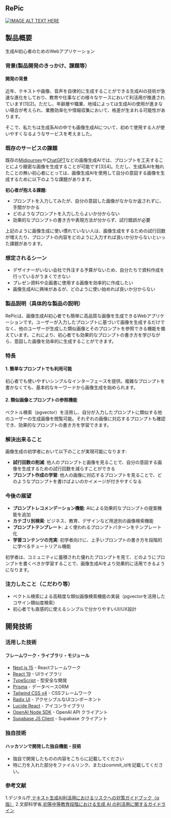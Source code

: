 ## RePic

[![IMAGE ALT TEXT HERE](https://jphacks.com/wp-content/uploads/2025/05/JPHACKS2025_ogp.jpg)](https://www.youtube.com/watch?v=lA9EluZugD8)

## 製品概要
生成AI初心者のためのWebアプリケーション

### 背景(製品開発のきっかけ、課題等）

#### 開発の背景

近年、テキストや画像、音声を自律的に生成することができる生成AIの技術が急速な進化をしており、教育や仕事などの様々なケースにおいて利活用が推進されています[1][2]。ただし、年齢層や職業、地域によっては生成AIの使用が進まない場合が考えられ、業務効率化や情報収集において、格差が生まれる可能性があります。

そこで、私たちは生成系AIの中でも画像生成AIについて、初めて使用する人が使いやすくなるようなサービスを考えました。



#### 

### 既存のサービスの課題

既存の[Midjourney](https://www.midjourney.com/)や[ChatGPT](https://chatgpt.com/)などの画像生成AIでは、プロンプトを工夫することにより緻密な画像を生成することが可能です[3][4]。ただし、生成系AIを触れたことの無い初心者にとっては、画像生成AIを使用して自分の意図する画像を生成するために以下のような課題があります。

**初心者が抱える課題:**
- プロンプトを入力してみたが、自分の意図した画像がなかなか返されずに、手間がかかる
- どのようなプロンプトを入力したらよいか分からない
- 効果的なプロンプトの書き方や表現方法が分からず、試行錯誤が必要

上記のように画像生成に使い慣れていない人は、画像生成をするための試行回数が増えたり、プロンプトの内容をどのように入力すれば良いか分からないといった課題があります。

### 想定されるシーン
- デザイナーがいない会社で外注する予算がないため、自分たちで資料作成を行っているがうまくできない
- プレゼン資料や企画書に使用する画像を効率的に作成したい
- 画像生成AIに興味があるが、どのように使い始めれば良いか分からない

### 製品説明（具体的な製品の説明）
RePicは、画像生成AI初心者でも簡単に高品質な画像を生成できるWebアプリケーションです。ユーザーが入力したプロンプトに基づいて画像を生成するだけでなく、他のユーザーが生成した類似画像とそのプロンプトを参照できる機能を備えています。これにより、初心者でも効果的なプロンプトの書き方を学びながら、意図した画像を効率的に生成することができます。

### 特長
#### 1. 簡単なプロンプトでも利用可能
初心者でも使いやすいシンプルなインターフェースを提供。複雑なプロンプトを書かなくても、基本的なキーワードから画像生成を始められます。

#### 2. 類似画像とプロンプトの参照機能
ベクトル検索（pgvector）を活用し、自分が入力したプロンプトに類似する他のユーザーの生成画像を閲覧可能。それぞれの画像に対応するプロンプトも確認でき、効果的なプロンプトの書き方を学習できます。

### 解決出来ること
画像生成の初学者において以下のことが実現可能になります:

- **試行回数の削減**: 他人のプロンプトと画像を見ることで、自分の意図する画像を生成するための試行回数を減らすことができる
- **プロンプト作成の学習**: 他人の画像に対応するプロンプトを見ることで、どのようなプロンプトを書けばよいのかイメージが付きやすくなる

### 今後の展望
- **プロンプトレコメンデーション機能**: AIによる効果的なプロンプトの提案機能を追加
- **カテゴリ別検索**: ビジネス、教育、デザインなど用途別の画像検索機能
- **プロンプトテンプレート**: よく使われるプロンプトパターンをテンプレート化
- **学習コンテンツの充実**: 初学者向けに、上手いプロンプトの書き方を段階的に学べるチュートリアル機能

初学者は、コミュニティに蓄積された優れたプロンプトを見て、どのようにプロンプトを書くべきか学習することで、画像生成AIをより効果的に活用できるようになります。

### 注力したこと（こだわり等）
* ベクトル検索による高精度な類似画像検索機能の実装（pgvectorを活用したコサイン類似度検索）
* 初心者でも直感的に使えるシンプルで分かりやすいUI/UX設計

## 開発技術
### 活用した技術
#### フレームワーク・ライブラリ・モジュール
* [Next.js 15](https://nextjs.org/) - Reactフレームワーク
* [React 19](https://react.dev/) - UIライブラリ
* [TypeScript](https://www.typescriptlang.org/) - 型安全な開発
* [Prisma](https://www.prisma.io/) - データベースORM
* [Tailwind CSS v4](https://tailwindcss.com/) - CSSフレームワーク
* [Radix UI](https://www.radix-ui.com/) - アクセシブルなUIコンポーネント
* [Lucide React](https://lucide.dev/) - アイコンライブラリ
* [OpenAI Node SDK](https://github.com/openai/openai-node) - OpenAI API クライアント
* [Supabase JS Client](https://supabase.com/docs/reference/javascript/introduction) - Supabase クライアント


### 独自技術
#### ハッカソンで開発した独自機能・技術
* 独自で開発したものの内容をこちらに記載してください
* 特に力を入れた部分をファイルリンク、またはcommit_idを記載してください。


### 参考文献

1.デジタル庁,[テキスト生成AI利活用におけるリスクへの対策ガイドブック（α版）](https://www.digital.go.jp/resources/generalitve-ai-guidebook)
2.文部科学省,[初等中等教育段階における生成 AI の利活用に関するガイドライン](https://www.mext.go.jp/content/20241226-mxt_shuukyo02-000030823_001.pdf)
